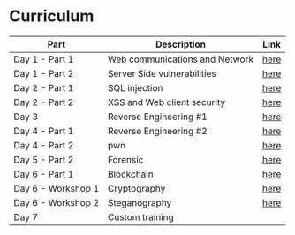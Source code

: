 # Curriculum

| Part  | Description | Link |
| ------------- | ------------- | ------------- |
| Day 1 - Part 1  | Web communications and Network  | [here]()  |
| Day 1 - Part 2  | Server Side vulnerabilities  | [here]() |
| Day 2 - Part 1  | SQL injection | [here]() |
| Day 2 - Part 2  | XSS and Web client security  | [here]() |
| Day 3 | Reverse Engineering #1 | [here]()  |
| Day 4 - Part 1  | Reverse Engineering #2 | [here]()  |
| Day 4 - Part 2  | pwn | [here]()  |
| Day 5 - Part 2 | Forensic | [here]() |
| Day 6 - Part 1 | Blockchain | [here]() |
| Day 6 - Workshop 1  | Cryptography  | [here]()  |
| Day 6 - Workshop 2  | Steganography  | [here]()  |
| Day 7 | Custom training | |

